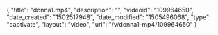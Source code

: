 {
    "title": "donna1.mp4",
    "description": "",
    "videoid": "109964650",
    "date_created": "1502517948",
    "date_modified": "1505496068",
    "type": "captivate",
    "layout": "video",
    "url": "\/v\/donna1-mp4\/109964650"
}
